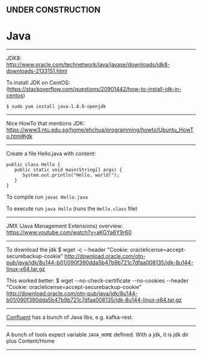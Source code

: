 
## UNDER CONSTRUCTION

# Java


---

JDK8:  
http://www.oracle.com/technetwork/java/javase/downloads/jdk8-downloads-2133151.html  


To install JDK on CentOS:
(https://stackoverflow.com/questions/20901442/how-to-install-jdk-in-centos)

    $ sudo yum install java-1.8.0-openjdk

---

Nice HowTo that mentions JDK:  
https://www3.ntu.edu.sg/home/ehchua/programming/howto/Ubuntu_HowTo.html#jdk  


---

Create a file Hello.java with content:

    public class Hello {
       public static void main(String[] args) {
          System.out.println("Hello, world!");
       }
    }

To compile run ```javac Hello.java```

To execute run ```java Hello``` (runs the ```Hello.class``` file)

---

JMX (Java Management Extensions) overview:
https://www.youtube.com/watch?v=aKGYa6Y9r60

---

To download the jdk
$ wget -c --header "Cookie: oraclelicense=accept-securebackup-cookie" http://download.oracle.com/otn-pub/java/jdk/8u144-b01/090f390dda5b47b9b721c7dfaa008135/jdk-8u144-linux-x64.tar.gz

This worked better:
$ wget  --no-check-certificate --no-cookies --header "Cookie: oraclelicense=accept-securebackup-cookie"  http://download.oracle.com/otn-pub/java/jdk/8u144-b01/090f390dda5b47b9b721c7dfaa008135/jdk-8u144-linux-x64.tar.gz

---

[Confluent](Confluent.md) has a bunch of Java libs, e.g. kafka-rest.

---

A bunch of tools expect variable ```JAVA_HOME``` defined. With a jdk, it is jdk dir plus Content/Home

---
